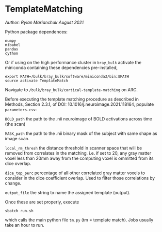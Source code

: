 # TemplateMatching

*Author: Rylan Marianchuk*
*August 2021*

Python package dependences:
```
numpy
nibabel
pandas
cython
```

Or if using on the high performance cluster in ```bray_bulk``` activate the miniconda containing these dependencies pre-installed,

```
export PATH=/bulk/bray_bulk/software/miniconda3/bin:$PATH
source activate TemplateMatch
```

Navigate to ```/bulk/bray_bulk/cortical-template-matching``` on ARC.

Before executing the template matching procedure as described in Methods, Section 2.3.1, of DOI: 10.1016/j.neuroimage.2021.118164,
populate ```parameters.csv```:

```BOLD_path``` the path to the .nii neuroimage of BOLD activations across time (the scan)

```MASK_path``` the path to the .nii binary mask of the subject with same shape as image scan.

```local_rm_thresh``` the distance threshold in scanner space that will be removed from correlates in the matching. i.e. if set to 20, any gray matter voxel less than 20mm away from the computing voxel is ommitted from its dice overlap.

```dice_top_perc``` percentage of all other correlated gray matter voxels to consider in the dice coefficient overlap. Used to filter those correlations by change.

```output_file``` the string to name the assigned template (output).

Once these are set properly, execute

```
sbatch run.sh
```

which calls the main python file ```tm.py``` (tm = template match). Jobs usually take an hour to run.

